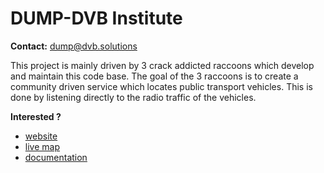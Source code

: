 # DUMP-DVB Institute

**Contact:** <dump@dvb.solutions>

This project is mainly driven by 3 crack addicted raccoons which develop and maintain this code base.
The goal of the 3 raccoons is to create a community driven service which locates public transport vehicles. This is done by listening directly to the radio traffic of the vehicles.

**Interested ?**

- [website](https://dvb.solutions)
- [live map](https://map.dvb.solutions)
- [documentation](https://docs.dvb.solutions)

